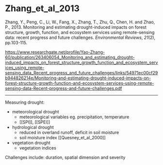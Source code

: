 # Zhang_et_al_2013

Zhang, Y., Peng, C., Li, W., Fang, X., Zhang, T., Zhu, Q., Chen, H. and Zhao, P., 2013. Monitoring and estimating drought-induced impacts on forest structure, growth, function, and ecosystem services using remote-sensing data: recent progress and future challenges. _Environmental Reviews_, _21_(2), pp.103-115.

https://www.researchgate.net/profile/Yao-Zhang-60/publication/263406054_Monitoring_and_estimating_drought-induced_impacts_on_forest_structure_growth_function_and_ecosystem_services_using_remote-sensing_data_Recent_progress_and_future_challenges/links/54971ec00cf29b944826214e/Monitoring-and-estimating-drought-induced-impacts-on-forest-structure-growth-function-and-ecosystem-services-using-remote-sensing-data-Recent-progress-and-future-challenges.pdf

---

Measuring drought:

- meteorological drought
	-  meteorological variables eg. precipitation, temperature
	- [[SPI]], [[SPEI]]
- hydrological drought
	- reduced in overland runoff, deficit in soil moisture 
	- soil moisture index [[Quesney_et_al_2000]]
- vegetation drought
	- vegetation indices

Challenges include: duration, spatial dimension and severity